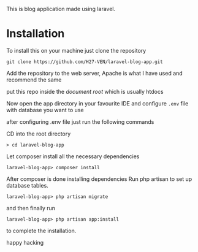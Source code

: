 This is blog application made using laravel.

# Installation

To install this on your machine just clone the repository

`git clone https://github.com/H27-VEN/laravel-blog-app.git `

Add the repository to the web server, Apache is what I have used and recommend the same 

put this repo inside the *document root* which is usually htdocs

Now open the app directory in your favourite IDE and configure `.env` file with database you want to use

after configuring .env file just run the following commands

CD into the root directory

`> cd laravel-blog-app`

Let composer install all the necessary dependencies

`laravel-blog-app> composer install`

After composer is done installing dependencies Run php artisan to set up database tables.

`laravel-blog-app> php artisan migrate`

and then finally run

`laravel-blog-app> php artisan app:install`

to complete the installation.

happy hacking









